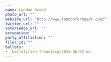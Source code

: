 ```yaml
---
name: London Breed
photo_url: ""
website_url: "http://www.londonformayor.com/"
twitter_url: ""
votersedge_url: ""
occupation: ""
party_affiliation: ""
filer_id: ""
ballots:
- _ballots/san-francisco/2018-06-05.md
---
```

